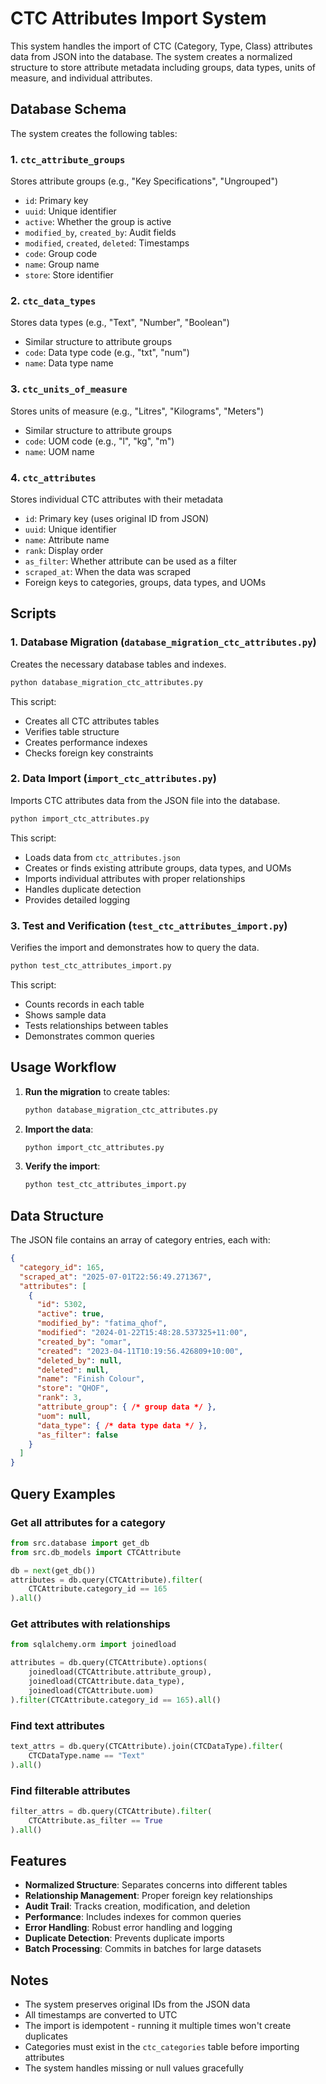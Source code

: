 # CTC Attributes Import System

This system handles the import of CTC (Category, Type, Class) attributes data from JSON into the database. The system creates a normalized structure to store attribute metadata including groups, data types, units of measure, and individual attributes.

## Database Schema

The system creates the following tables:

### 1. `ctc_attribute_groups`
Stores attribute groups (e.g., "Key Specifications", "Ungrouped")
- `id`: Primary key
- `uuid`: Unique identifier
- `active`: Whether the group is active
- `modified_by`, `created_by`: Audit fields
- `modified`, `created`, `deleted`: Timestamps
- `code`: Group code
- `name`: Group name
- `store`: Store identifier

### 2. `ctc_data_types`
Stores data types (e.g., "Text", "Number", "Boolean")
- Similar structure to attribute groups
- `code`: Data type code (e.g., "txt", "num")
- `name`: Data type name

### 3. `ctc_units_of_measure`
Stores units of measure (e.g., "Litres", "Kilograms", "Meters")
- Similar structure to attribute groups
- `code`: UOM code (e.g., "l", "kg", "m")
- `name`: UOM name

### 4. `ctc_attributes`
Stores individual CTC attributes with their metadata
- `id`: Primary key (uses original ID from JSON)
- `uuid`: Unique identifier
- `name`: Attribute name
- `rank`: Display order
- `as_filter`: Whether attribute can be used as a filter
- `scraped_at`: When the data was scraped
- Foreign keys to categories, groups, data types, and UOMs

## Scripts

### 1. Database Migration (`database_migration_ctc_attributes.py`)
Creates the necessary database tables and indexes.

```bash
python database_migration_ctc_attributes.py
```

This script:
- Creates all CTC attributes tables
- Verifies table structure
- Creates performance indexes
- Checks foreign key constraints

### 2. Data Import (`import_ctc_attributes.py`)
Imports CTC attributes data from the JSON file into the database.

```bash
python import_ctc_attributes.py
```

This script:
- Loads data from `ctc_attributes.json`
- Creates or finds existing attribute groups, data types, and UOMs
- Imports individual attributes with proper relationships
- Handles duplicate detection
- Provides detailed logging

### 3. Test and Verification (`test_ctc_attributes_import.py`)
Verifies the import and demonstrates how to query the data.

```bash
python test_ctc_attributes_import.py
```

This script:
- Counts records in each table
- Shows sample data
- Tests relationships between tables
- Demonstrates common queries

## Usage Workflow

1. **Run the migration** to create tables:
   ```bash
   python database_migration_ctc_attributes.py
   ```

2. **Import the data**:
   ```bash
   python import_ctc_attributes.py
   ```

3. **Verify the import**:
   ```bash
   python test_ctc_attributes_import.py
   ```

## Data Structure

The JSON file contains an array of category entries, each with:
```json
{
  "category_id": 165,
  "scraped_at": "2025-07-01T22:56:49.271367",
  "attributes": [
    {
      "id": 5302,
      "active": true,
      "modified_by": "fatima_qhof",
      "modified": "2024-01-22T15:48:28.537325+11:00",
      "created_by": "omar",
      "created": "2023-04-11T10:19:56.426809+10:00",
      "deleted_by": null,
      "deleted": null,
      "name": "Finish Colour",
      "store": "QHOF",
      "rank": 3,
      "attribute_group": { /* group data */ },
      "uom": null,
      "data_type": { /* data type data */ },
      "as_filter": false
    }
  ]
}
```

## Query Examples

### Get all attributes for a category
```python
from src.database import get_db
from src.db_models import CTCAttribute

db = next(get_db())
attributes = db.query(CTCAttribute).filter(
    CTCAttribute.category_id == 165
).all()
```

### Get attributes with relationships
```python
from sqlalchemy.orm import joinedload

attributes = db.query(CTCAttribute).options(
    joinedload(CTCAttribute.attribute_group),
    joinedload(CTCAttribute.data_type),
    joinedload(CTCAttribute.uom)
).filter(CTCAttribute.category_id == 165).all()
```

### Find text attributes
```python
text_attrs = db.query(CTCAttribute).join(CTCDataType).filter(
    CTCDataType.name == "Text"
).all()
```

### Find filterable attributes
```python
filter_attrs = db.query(CTCAttribute).filter(
    CTCAttribute.as_filter == True
).all()
```

## Features

- **Normalized Structure**: Separates concerns into different tables
- **Relationship Management**: Proper foreign key relationships
- **Audit Trail**: Tracks creation, modification, and deletion
- **Performance**: Includes indexes for common queries
- **Error Handling**: Robust error handling and logging
- **Duplicate Detection**: Prevents duplicate imports
- **Batch Processing**: Commits in batches for large datasets

## Notes

- The system preserves original IDs from the JSON data
- All timestamps are converted to UTC
- The import is idempotent - running it multiple times won't create duplicates
- Categories must exist in the `ctc_categories` table before importing attributes
- The system handles missing or null values gracefully 